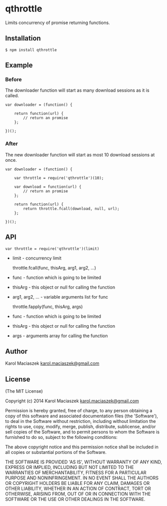 # qthrottle

Limits concurrency of promise returning functions.

## Installation

	$ npm install qthrottle

## Example

### Before

The downloader function will start as many download sessions as it is called.

	var downloader = (function() {

		return function(url) {
			// return an promise
		};

	})();

### After

The new downloader function will start as most 10 download sessions at once.

	var downloader = (function() {

		var throttle = require('qthrottle')(10);

		var download = function(url) {
			// return an promise
		};

		return function(url) {
			return throttle.fcall(download, null, url);
		};

	})();

## API

	var throttle = require('qthrottle')(limit)

* limit - concurrency limit


	throttle.fcall(func, thisArg, arg1, arg2, ...)

* func - function which is going to be limited

* thisArg - this object or null for calling the function

* arg1, arg2, ... - variable arguments list for func


	throttle.fapply(func, thisArg, args)

* func - function which is going to be limited

* thisArg - this object or null for calling the function

* args - arguments array for calling the function


## Author

Karol Maciaszek <karol.maciaszek@gmail.com>

## License

(The MIT License)

Copyright (c) 2014 Karol Maciaszek <karol.maciaszek@gmail.com>

Permission is hereby granted, free of charge, to any person obtaining a copy of this software and associated documentation files (the 'Software'), to deal in the Software without restriction, including without limitation the rights to use, copy, modify, merge, publish, distribute, sublicense, and/or sell copies of the Software, and to permit persons to whom the Software is furnished to do so, subject to the following conditions:

The above copyright notice and this permission notice shall be included in all copies or substantial portions of the Software.

THE SOFTWARE IS PROVIDED 'AS IS', WITHOUT WARRANTY OF ANY KIND, EXPRESS OR IMPLIED, INCLUDING BUT NOT LIMITED TO THE WARRANTIES OF MERCHANTABILITY, FITNESS FOR A PARTICULAR PURPOSE AND NONINFRINGEMENT. IN NO EVENT SHALL THE AUTHORS OR COPYRIGHT HOLDERS BE LIABLE FOR ANY CLAIM, DAMAGES OR OTHER LIABILITY, WHETHER IN AN ACTION OF CONTRACT, TORT OR OTHERWISE, ARISING FROM, OUT OF OR IN CONNECTION WITH THE SOFTWARE OR THE USE OR OTHER DEALINGS IN THE SOFTWARE.
